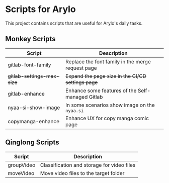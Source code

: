 # Scripts for Arylo

This project contains scripts that are useful for Arylo's daily tasks.

## Monkey Scripts

|Script                      |Description                                        |
|--                          |--                                                 |
|gitlab-font-family          |Replace the font family in the merge request page  |
|~~gitlab-settings-max-size~~|~~Expand the page size in the CI/CD settings page~~|
|gitlab-enhance              |Enhance some features of the Self-managed Gitlab   |
|nyaa-si-show-image          |In some scenarios show image on the `nyaa.si`      |
|copymanga-enhance           |Enhance UX for copy manga comic page               |

## Qinglong Scripts

|Script    |Description                               |
|--        |--                                        |
|groupVideo|Classification and storage for video files|
|moveVideo |Move video files to the target folder     |
